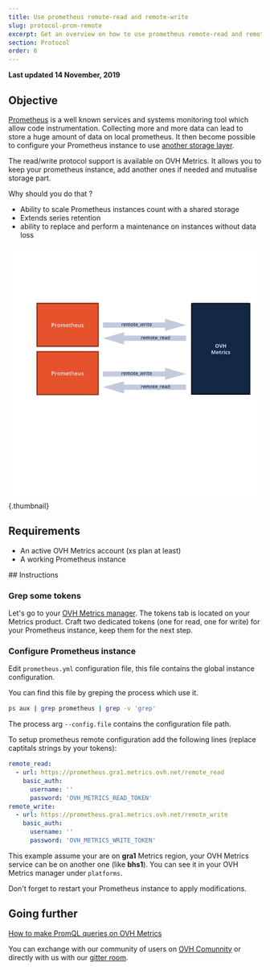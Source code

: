 ```yaml
---
title: Use prometheus remote-read and remote-write
slug: protocol-prom-remote
excerpt: Get an overview on how to use prometheus remote-read and remote-write for Metrics
section: Protocol
order: 6
---
```


**Last updated 14 November, 2019**

## Objective

[Prometheus](https://prometheus.io/) is a well known services and systems monitoring tool which allow code instrumentation.
Collecting more and more data can lead to store a huge amount of data on local prometheus. It then become possible to configure your Prometheus instance to use [another storage layer](https://prometheus.io/docs/operating/integrations/#remote-endpoints-and-storage).

The read/write protocol support is available on OVH Metrics. It allows you to keep your prometheus instance, add another ones if needed and mutualise storage part.

Why should you do that ?

- Ability to scale Prometheus instances count with a shared storage
- Extends series retention
- ability to replace and perform a maintenance on instances without data loss

![menu](images/remote.png){.thumbnail}

## Requirements

- An active OVH Metrics account (xs plan at least)
- A working Prometheus instance

## Instructions

### Grep some tokens

Let's go to your [OVH Metrics manager](https://www.ovh.com/manager/cloud/index.html#/). The tokens tab is located on your Metrics product.
Craft two dedicated tokens (one for read, one for write) for your Prometheus instance, keep them for the next step.

### Configure Prometheus instance

Edit `prometheus.yml` configuration file, this file contains the global instance configuration.

You can find this file by greping the process which use it.

```sh
ps aux | grep prometheus | grep -v 'grep'
```

The process arg `--config.file` contains the configuration file path.

To setup prometheus remote configuration add the following lines (replace captitals strings by your tokens):

```yaml
remote_read:
  - url: https://prometheus.gra1.metrics.ovh.net/remote_read
    basic_auth:
      username: ''
      password: 'OVH_METRICS_READ_TOKEN'
remote_write:
  - url: https://prometheus.gra1.metrics.ovh.net/remote_write
    basic_auth:
      username: ''
      password: 'OVH_METRICS_WRITE_TOKEN'
```

This example assume your are on __gra1__ Metrics region, your OVH Metrics service can be on another one (like __bhs1__).
You can see it in your OVH Metrics manager under `platforms`.

Don't forget to restart your Prometheus instance to apply modifications.

## Going further

[How to make PromQL queries on OVH Metrics](../protocol_prometheus)

You can exchange with our community of users on [OVH Comunnity](https://community.ovh.com/c/platform/data-platforms) or directly with us with our [gitter room](https://gitter.im/ovh/metrics).
